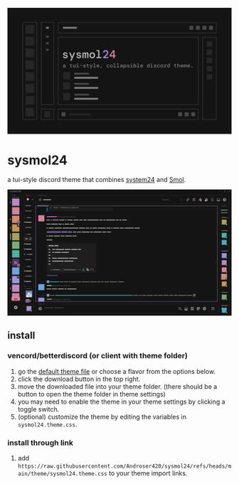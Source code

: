 ![preivew](/assets/sysmol24.png)

# sysmol24

a tui-style discord theme that combines [system24](https://github.com/refact0r/system24) and [Smol](https://themes-delta.vercel.app/api/Smol).

![screenshot](/assets/screenshot.png)

## install

### vencord/betterdiscord (or client with theme folder)

1. go the [default theme file](https://github.com/Androser420/sysmol24/blob/main/theme/sysmol24.theme.css) or choose a flavor from the options below.
2. click the download button in the top right.
3. move the downloaded file into your theme folder. (there should be a button to open the theme folder in theme settings)
4. you may need to enable the theme in your theme settings by clicking a toggle switch.
5. (optional) customize the theme by editing the variables in `sysmol24.theme.css`.

### install through link

1. add `https://raw.githubusercontent.com/Androser420/sysmol24/refs/heads/main/theme/sysmol24.theme.css` to your theme import links.
